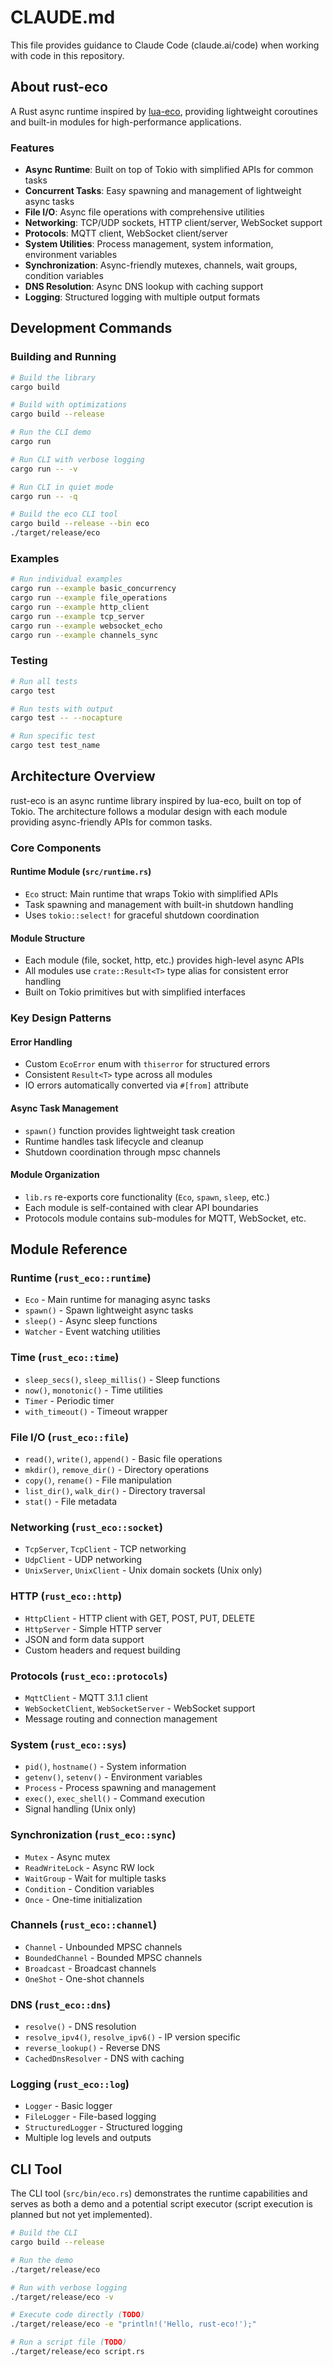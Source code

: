 # CLAUDE.md

This file provides guidance to Claude Code (claude.ai/code) when working with code in this repository.

## About rust-eco

A Rust async runtime inspired by [lua-eco](https://github.com/zhaojh329/lua-eco), providing lightweight coroutines and built-in modules for high-performance applications.

### Features

- **Async Runtime**: Built on top of Tokio with simplified APIs for common tasks
- **Concurrent Tasks**: Easy spawning and management of lightweight async tasks
- **File I/O**: Async file operations with comprehensive utilities
- **Networking**: TCP/UDP sockets, HTTP client/server, WebSocket support
- **Protocols**: MQTT client, WebSocket client/server
- **System Utilities**: Process management, system information, environment variables
- **Synchronization**: Async-friendly mutexes, channels, wait groups, condition variables
- **DNS Resolution**: Async DNS lookup with caching support
- **Logging**: Structured logging with multiple output formats

## Development Commands

### Building and Running

```bash
# Build the library
cargo build

# Build with optimizations
cargo build --release

# Run the CLI demo
cargo run

# Run CLI with verbose logging
cargo run -- -v

# Run CLI in quiet mode
cargo run -- -q

# Build the eco CLI tool
cargo build --release --bin eco
./target/release/eco
```

### Examples

```bash
# Run individual examples
cargo run --example basic_concurrency
cargo run --example file_operations
cargo run --example http_client
cargo run --example tcp_server
cargo run --example websocket_echo
cargo run --example channels_sync
```

### Testing

```bash
# Run all tests
cargo test

# Run tests with output
cargo test -- --nocapture

# Run specific test
cargo test test_name
```

## Architecture Overview

rust-eco is an async runtime library inspired by lua-eco, built on top of Tokio. The architecture follows a modular design with each module providing async-friendly APIs for common tasks.

### Core Components

#### Runtime Module (`src/runtime.rs`)

- `Eco` struct: Main runtime that wraps Tokio with simplified APIs
- Task spawning and management with built-in shutdown handling
- Uses `tokio::select!` for graceful shutdown coordination

#### Module Structure

- Each module (file, socket, http, etc.) provides high-level async APIs
- All modules use `crate::Result<T>` type alias for consistent error handling
- Built on Tokio primitives but with simplified interfaces

### Key Design Patterns

#### Error Handling

- Custom `EcoError` enum with `thiserror` for structured errors
- Consistent `Result<T>` type across all modules
- IO errors automatically converted via `#[from]` attribute

#### Async Task Management

- `spawn()` function provides lightweight task creation
- Runtime handles task lifecycle and cleanup
- Shutdown coordination through mpsc channels

#### Module Organization

- `lib.rs` re-exports core functionality (`Eco`, `spawn`, `sleep`, etc.)
- Each module is self-contained with clear API boundaries
- Protocols module contains sub-modules for MQTT, WebSocket, etc.

## Module Reference

### Runtime (`rust_eco::runtime`)

- `Eco` - Main runtime for managing async tasks
- `spawn()` - Spawn lightweight async tasks
- `sleep()` - Async sleep functions
- `Watcher` - Event watching utilities

### Time (`rust_eco::time`)

- `sleep_secs()`, `sleep_millis()` - Sleep functions
- `now()`, `monotonic()` - Time utilities
- `Timer` - Periodic timer
- `with_timeout()` - Timeout wrapper

### File I/O (`rust_eco::file`)

- `read()`, `write()`, `append()` - Basic file operations
- `mkdir()`, `remove_dir()` - Directory operations
- `copy()`, `rename()` - File manipulation
- `list_dir()`, `walk_dir()` - Directory traversal
- `stat()` - File metadata

### Networking (`rust_eco::socket`)

- `TcpServer`, `TcpClient` - TCP networking
- `UdpClient` - UDP networking
- `UnixServer`, `UnixClient` - Unix domain sockets (Unix only)

### HTTP (`rust_eco::http`)

- `HttpClient` - HTTP client with GET, POST, PUT, DELETE
- `HttpServer` - Simple HTTP server
- JSON and form data support
- Custom headers and request building

### Protocols (`rust_eco::protocols`)

- `MqttClient` - MQTT 3.1.1 client
- `WebSocketClient`, `WebSocketServer` - WebSocket support
- Message routing and connection management

### System (`rust_eco::sys`)

- `pid()`, `hostname()` - System information
- `getenv()`, `setenv()` - Environment variables
- `Process` - Process spawning and management
- `exec()`, `exec_shell()` - Command execution
- Signal handling (Unix only)

### Synchronization (`rust_eco::sync`)

- `Mutex` - Async mutex
- `ReadWriteLock` - Async RW lock
- `WaitGroup` - Wait for multiple tasks
- `Condition` - Condition variables
- `Once` - One-time initialization

### Channels (`rust_eco::channel`)

- `Channel` - Unbounded MPSC channels
- `BoundedChannel` - Bounded MPSC channels
- `Broadcast` - Broadcast channels
- `OneShot` - One-shot channels

### DNS (`rust_eco::dns`)

- `resolve()` - DNS resolution
- `resolve_ipv4()`, `resolve_ipv6()` - IP version specific
- `reverse_lookup()` - Reverse DNS
- `CachedDnsResolver` - DNS with caching

### Logging (`rust_eco::log`)

- `Logger` - Basic logger
- `FileLogger` - File-based logging
- `StructuredLogger` - Structured logging
- Multiple log levels and outputs

## CLI Tool

The CLI tool (`src/bin/eco.rs`) demonstrates the runtime capabilities and serves as both a demo and a potential script executor (script execution is planned but not yet implemented).

```bash
# Build the CLI
cargo build --release

# Run the demo
./target/release/eco

# Run with verbose logging
./target/release/eco -v

# Execute code directly (TODO)
./target/release/eco -e "println!('Hello, rust-eco!');"

# Run a script file (TODO)
./target/release/eco script.rs
```